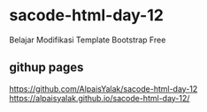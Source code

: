 # sacode-html-day-12
Belajar Modifikasi Template Bootstrap Free

## githup pages
https://github.com/AlpaisYalak/sacode-html-day-12
https://alpaisyalak.github.io/sacode-html-day-12/
